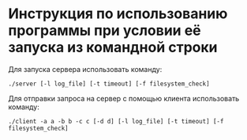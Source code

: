 # Инструкция по использованию программы при условии её запуска из командной строки
Для запуска сервера использовать команду:
```
./server [-l log_file] [-t timeout] [-f filesystem_check]
```
Для отправки запроса на сервер с помощью клиента использовать команду:
```
./client -a a -b b -c c [-d d] [-l log_file] [-t timeout] [-f filesystem_check]
```